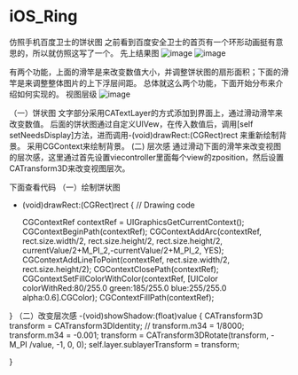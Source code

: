 # iOS_Ring
仿照手机百度卫士的饼状图
之前看到百度安全卫士的首页有一个环形动画挺有意思的，所以就仿照这写了一个。
先上结果图
![image](https://github.com/zhwe130205/iOS_Ring/blob/master/tmp/1.png)
![image](https://github.com/zhwe130205/iOS_Ring/blob/master/tmp/2.png)

有两个功能，上面的滑竿是来改变数值大小，并调整饼状图的扇形面积；下面的滑竿是来调整整体图片的上下浮层间距。
总体就这么两个功能，下面开始分布来介绍如何实现的。
视图层级
![image](https://github.com/zhwe130205/iOS_Ring/blob/master/tmp/3.png)

（一）饼状图
文字部分采用CATextLayer的方式添加到界面上，通过滑动滑竿来改变数值。
后面的饼状图通过自定义UIVew，在传入数值后，调用[self setNeedsDisplay]方法，进而调用-(void)drawRect:(CGRect)rect 来重新绘制背景。
采用CGContext来绘制背景。
  (二)  层次感
通过滑动下面的滑竿来改变视图的层次感，这里通过首先设置viecontroller里面每个view的zposition，然后设置CATransform3D来改变视图层次。

下面查看代码
（一）绘制饼状图
- (void)drawRect:(CGRect)rect {
    // Drawing code
    
    CGContextRef contextRef = UIGraphicsGetCurrentContext();
    CGContextBeginPath(contextRef);
    CGContextAddArc(contextRef, rect.size.width/2, rect.size.height/2, rect.size.height/2, currentValue/2+M_PI_2,-currentValue/2+M_PI_2, YES);
    CGContextAddLineToPoint(contextRef, rect.size.width/2, rect.size.height/2);
    CGContextClosePath(contextRef);
    CGContextSetFillColorWithColor(contextRef, [UIColor colorWithRed:80/255.0 green:185/255.0 blue:255/255.0 alpha:0.6].CGColor);
    CGContextFillPath(contextRef);
    
}
（二）改变层次感
-(void)showShadow:(float)value
{
    CATransform3D transform = CATransform3DIdentity;
//    transform.m34 = 1/8000;
    transform.m34 = -0.001;
    transform = CATransform3DRotate(transform, -M_PI /value, -1, 0, 0);
    self.layer.sublayerTransform = transform;

}

